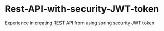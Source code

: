 # Rest-API-with-security-JWT-token
Experience in creating REST API from using spring security JWT token
